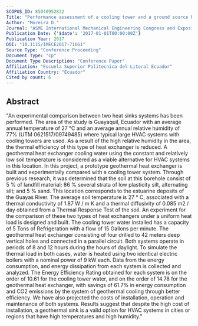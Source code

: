 ```yaml
---
SCOPUS_ID: 85040952832
Title: "Performance assessment of a cooling tower and a ground source heat pump for heat dissipation"
Author: "Moreira D."
Journal: "ASME International Mechanical Engineering Congress and Exposition, Proceedings (IMECE)"
Publication Date: {'$date': '2017-01-01T00:00:00Z'}
Publication Year: 2017
DOI: "10.1115/IMECE2017-71661"
Source Type: "Conference Proceeding"
Document Type: "cp"
Document Type Description: "Conference Paper"
Affiliation: "Escuela Superior Politecnica del Litoral Ecuador"
Affiliation Country: "Ecuador"
Cited by count: 6
---
```


## Abstract
"An experimental comparison between two heat sinks systems has been performed. The area of the study is Guayaquil, Ecuador with an average annual temperature of 27 °C and an average annual relative humidity of 77% (UTM 0621517/09749485) where typical large HVAC systems with cooling towers are used. As a result of the high relative humidity in the area, the thermal efficiency of this type of heat exchanger is reduced. A geothermal heat exchanger cooling water using the constant and relatively low soil temperature is considered as a viable alternative for HVAC systems in this location. In this project, a prototype geothermal heat exchanger is built and experimentally compared with a cooling tower system. Through previous research, it was determined that the soil at this borehole consist of 5 % of landfill material; 86 % several strata of low plasticity silt, alternating silt; and 5 % sand. This location corresponds to the estuarine deposits of the Guayas River. The average soil temperature is 27 ° C, associated with a thermal conductivity of 1.87 W / m K and a thermal diffusivity of 0.085 m2 / day obtained from a Thermal Response Test of the soil. An experiment for the comparison of these two types of heat exchangers under a uniform heat load is designed and built. The cooling tower water installed has a capacity of 5 Tons of Refrigeration with a flow of 15 Gallons per minute. The geothermal heat exchanger consisting of four drilled to 42 meters deep vertical holes and connected in a parallel circuit. Both systems operate in periods of 8 and 12 hours during the hours of daylight. To simulate the thermal load in both cases, water is heated using two identical electric boilers with a nominal power of 9 kW each. Data from the energy consumption, and energy dissipation from each system is collected and analyzed. The Energy Efficiency Rating obtained for each system is on the order of 10.61 for the cooling tower water, and on the order of 14.78 for the geothermal heat exchanger, with savings of 61.7% in energy consumption and CO2 emissions by the system of geothermal cooling through better efficiency. We have also projected the costs of installation, operation and maintenance of both systems. Results suggest that despite the high cost of installation, a geothermal sink is a valid option for HVAC systems in cities or regions that have high temperatures and high humidity."
